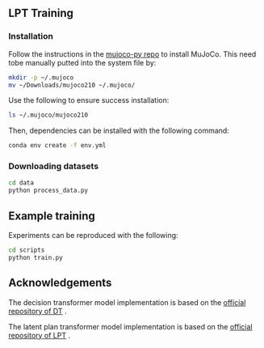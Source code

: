 ## LPT Training

### Installation

Follow the instructions in the [mujoco-py repo](https://github.com/openai/mujoco-py) to install MuJoCo. This need tobe manually putted into the system file by:

```bash
mkdir -p ~/.mujoco
mv ~/Downloads/mujoco210 ~/.mujoco/
```

Use the following to ensure success installation:

```bash
ls ~/.mujoco/mujoco210
```

Then, dependencies can be installed with the following command:

```bash
conda env create -f env.yml
```

### Downloading datasets

```bash
cd data
python process_data.py
```

## Example training

Experiments can be reproduced with the following:

```bash
cd scripts
python train.py
```


## Acknowledgements

The decision transformer model implementation is based on the [official repository of DT](https://github.com/kzl/decision-transformer) .

The latent plan transformer model implementation is based on the [official repository of LPT](https://github.com/mingluzhao/Latent-Plan-Transformer) .
